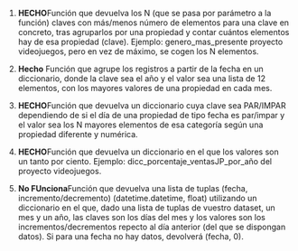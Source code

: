 1. **HECHO**Función que devuelva los N (que se pasa por parámetro a la función) claves con más/menos número de elementos para una clave en concreto, tras agruparlos por una propiedad y contar cuántos elementos hay de esa propiedad (clave). Ejemplo: genero_mas_presente proyecto videojuegos, pero en vez de máximo, se cogen los N elementos.

2. **Hecho** Función que agrupe los registros a partir de la fecha en un diccionario, donde la clave sea el año y el valor sea una lista de 12 elementos, con los mayores valores de una propiedad en cada mes.

3. **HECHO**Función que devuelva un diccionario cuya clave sea PAR/IMPAR dependiendo de si el día de una propiedad de tipo fecha es par/impar y el valor sea los N mayores elementos de esa categoría según una propiedad diferente y numérica.

4. **HECHO**Función que devuelva un diccionario en el que los valores son un tanto por ciento. Ejemplo: dicc_porcentaje_ventasJP_por_año del proyecto videojuegos.

5. **No FUnciona**Función que devuelva una lista de tuplas (fecha, incremento/decremento) (datetime.datetime, float) utilizando un diccionario en el que, dado una lista de tuplas de vuestro dataset, un mes y un año, las claves son los días del mes y los valores son los incrementos/decrementos repecto al día anterior (del que se dispongan datos). Si para una fecha no hay datos, devolverá (fecha, 0).